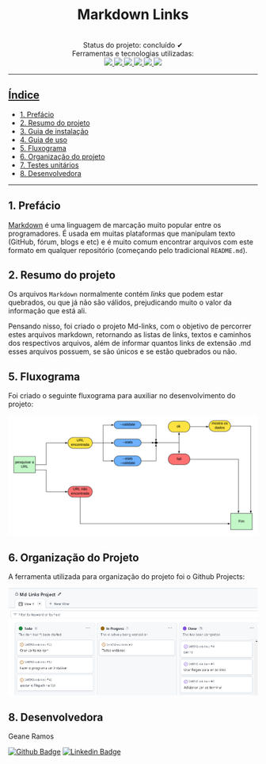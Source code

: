 <div align="center">

# Markdown Links
</div>

<div align="center">
  <br>
  Status do projeto: concluído ✔ <br>
 Ferramentas e tecnologias utilizadas: <br>

  <a href="https://nodejs.org/en">
  <img src="https://skillicons.dev/icons?i=nodejs"/>
  <a href="https://developer.mozilla.org/en-US/docs/Learn/JavaScript/First_steps/What_is_JavaScript">
  <img src="https://skillicons.dev/icons?i=js"/>
  <a href="https://jestjs.io/pt-BR/">
  <img src="https://skillicons.dev/icons?i=jest"/>
   <a href="https://git-scm.com/">
  <img src="https://skillicons.dev/icons?i=git"/>
  <a href="https://github.com/">
  <img src="https://skillicons.dev/icons?i=github"/>
  <a href="https://code.visualstudio.com/">
  <img src="https://skillicons.dev/icons?i=vscode"/>
  
  </div>

---
## Índice

* [1. Prefácio](#1-prefácio)
* [2. Resumo do projeto](#2-resumo-do-projeto)
* [3. Guia de instalação]()
* [4. Guia de uso]()
* [5. Fluxograma](#5-fluxograma)
* [6. Organização do projeto](#6-organização-do-projeto)
* [7. Testes unitários]()
* [8. Desenvolvedora](#8-desenvolvedora)

***

## 1. Prefácio

[Markdown](https://pt.wikipedia.org/wiki/Markdown) é uma linguagem de marcação
muito popular entre os programadores. É usada em muitas plataformas que
manipulam texto (GitHub, fórum, blogs e etc) e é muito comum encontrar arquivos
com este formato em qualquer repositório (começando pelo tradicional
`README.md`).


## 2. Resumo do projeto

Os arquivos `Markdown` normalmente contém _links_ que podem estar
quebrados, ou que já não são válidos, prejudicando muito o valor da informação que está ali. 

Pensando nisso, foi criado o projeto Md-links, com o objetivo de percorrer estes arquivos markdown, retornando as listas de links, textos e caminhos dos respectivos arquivos, além de informar quantos links de extensão .md esses arquivos possuem, se são únicos e se estão quebrados ou não.

## 5. Fluxograma

Foi criado o seguinte fluxograma para auxiliar no desenvolvimento do projeto:
<div align="center">
<img src="src/images/fluxograma.png" width="800em"/>
</div>

## 6. Organização do Projeto

A ferramenta utilizada para organização do projeto foi o Github Projects:
<div align="center">
<img src="src/images/github-projects.PNG" width="1000em"/>
</div>


## 8. Desenvolvedora
Geane Ramos 

[![Github Badge](https://img.shields.io/badge/-Github-000?style=flat-square&logo=Github&logoColor=white&link)](https://github.com/geanemr) [![Linkedin Badge](https://img.shields.io/badge/-LinkedIn-blue?style=flat-square&logo=Linkedin&logoColor=white&link)](https://www.linkedin.com/in/geane-moraes-ramos/)


